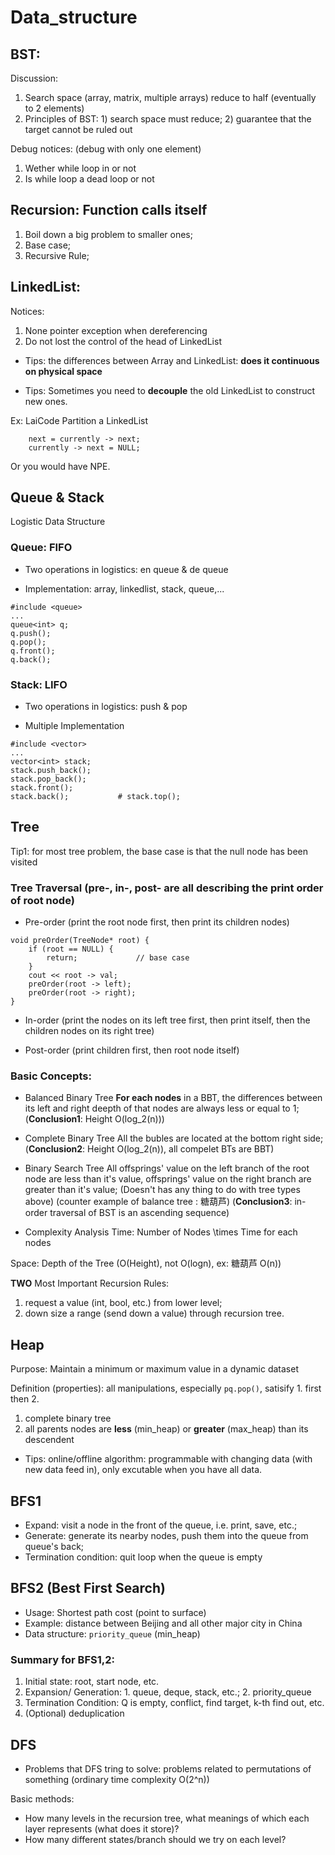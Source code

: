 #  Data_structure

## BST: 
Discussion:
1. Search space (array, matrix, multiple arrays) reduce to half (eventually to 2 elements)
2. Principles of BST: 1) search space must reduce; 2) guarantee that the target cannot be ruled out


Debug notices: (debug with only one element)
1. Wether while loop in or not
2. Is while loop a dead loop or not

## Recursion: Function calls itself
1. Boil down a big problem to smaller ones;
2. Base case;
3. Recursive Rule;

## LinkedList:

Notices:
1. None pointer exception when dereferencing
2. Do not lost the control of the head of LinkedList
* Tips: the differences between Array and LinkedList: __does it continuous on physical space__

* Tips: Sometimes you need to __decouple__ the old LinkedList to construct new ones. 

Ex: LaiCode Partition a LinkedList
```
    next = currently -> next;
    currently -> next = NULL;
```
Or you would have NPE.

## Queue & Stack
Logistic Data Structure

### Queue: FIFO
* Two operations in logistics: en queue & de queue

* Implementation: array, linkedlist, stack, queue,...
```
#include <queue>
...
queue<int> q;
q.push();
q.pop();
q.front();
q.back();
```

### Stack: LIFO
* Two operations in logistics: push & pop

* Multiple Implementation

```
#include <vector>
...
vector<int> stack;
stack.push_back();
stack.pop_back();
stack.front();
stack.back();           # stack.top();
```

## Tree
Tip1: for most tree problem, the base case is that the null node has been visited

### Tree Traversal (pre-, in-, post- are all describing the print order of __root node__)
* Pre-order (print the root node first, then print its children nodes)
```
void preOrder(TreeNode* root) {
    if (root == NULL) {
        return;             // base case
    }
    cout << root -> val;
    preOrder(root -> left);
    preOrder(root -> right);
}
```
* In-order (print the nodes on its left tree first, then print itself, then the children nodes on its right tree)

* Post-order (print children first, then root node itself)

### Basic Concepts:
* Balanced Binary Tree
__For each nodes__ in a BBT, the differences between its left and right deepth of that nodes are always less or equal to 1; (__Conclusion1__: Height  O(log_2(n)))

* Complete Binary Tree
All the bubles are located at the bottom right side; (__Conclusion2__: Height O(log_2(n)), all compelet BTs are BBT)

* Binary Search Tree
All offsprings' value on the left branch of the root node are less than it's value, offsprings' value on the right branch are greater than it's  value; (Doesn't has any thing to do with tree types above) (counter example of balance tree : 糖葫芦) (__Conclusion3__: in-order traversal of BST is an ascending sequence)

* Complexity Analysis
Time: Number of Nodes \times Time for each nodes

Space: Depth of the Tree (O(Height), not O(logn), ex: 糖葫芦 O(n))

__TWO__ Most Important Recursion Rules:
1. request a value (int, bool, etc.) from lower level;
2. down size a range (send down a value) through recursion tree.

## Heap
Purpose: Maintain a minimum or  maximum value in a dynamic dataset

Definition (properties): all manipulations, especially `pq.pop()`, satisify 1. first then 2.
1. complete binary tree
2. all parents nodes are __less__  (min_heap) or __greater__ (max_heap) than its descendent

* Tips: online/offline algorithm: programmable with changing data (with new data feed in), only excutable when you have all data.

## BFS1
* Expand: visit a node in the front of the queue, i.e. print, save, etc.;
* Generate: generate its nearby nodes, push them into the queue from queue's back;
* Termination condition: quit loop when the queue is empty

## BFS2 (Best First Search)
* Usage: Shortest path cost (point to surface)
* Example: distance between Beijing and all other major city in China
* Data structure: `priority_queue` (min_heap)

### Summary for BFS1,2:
1. Initial state: root, start node, etc.
2. Expansion/ Generation: 1. queue, deque, stack, etc.; 2. priority_queue
3. Termination Condition: Q is empty, conflict, find target, k-th find out, etc.
4. (Optional) deduplication

## DFS
* Problems that DFS tring to solve: problems related to permutations of something (ordinary time complexity O(2^n))

Basic methods:
* How many levels in the recursion tree, what meanings of which each layer represents (what does it store)?
* How many different states/branch should we try on each level?
